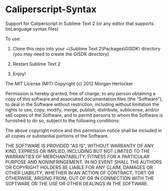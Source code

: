 Caliperscript-Syntax
====================

Support for Caliperscript in Sublime Text 2 (or any editor that supports tmLanguage syntax files)

To use:

1) Clone this repo into your ~\Sublime Text 2\Packages\GISDK\ directory (you may need to create the GISDK directory).

2) Restart Sublime Text 2

3) Enjoy!


The MIT License (MIT)
Copyright (c) 2012 Morgan Herlocker

Permission is hereby granted, free of charge, to any person obtaining a copy of this software and associated documentation files (the "Software"), to deal in the Software without restriction, including without limitation the rights to use, copy, modify, merge, publish, distribute, sublicense, and/or sell copies of the Software, and to permit persons to whom the Software is furnished to do so, subject to the following conditions:

The above copyright notice and this permission notice shall be included in all copies or substantial portions of the Software.

THE SOFTWARE IS PROVIDED "AS IS", WITHOUT WARRANTY OF ANY KIND, EXPRESS OR IMPLIED, INCLUDING BUT NOT LIMITED TO THE WARRANTIES OF MERCHANTABILITY, FITNESS FOR A PARTICULAR PURPOSE AND NONINFRINGEMENT. IN NO EVENT SHALL THE AUTHORS OR COPYRIGHT HOLDERS BE LIABLE FOR ANY CLAIM, DAMAGES OR OTHER LIABILITY, WHETHER IN AN ACTION OF CONTRACT, TORT OR OTHERWISE, ARISING FROM, OUT OF OR IN CONNECTION WITH THE SOFTWARE OR THE USE OR OTHER DEALINGS IN THE SOFTWARE.